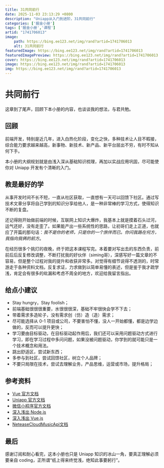 ```yaml
---
title: 31共同前行
date: 2025-11-03 23:13:29 +0800
description: "Uniapp从入门到进阶，31共同前行"
categories: ['掘金小册']
tags: ['掘金小册','课程']
artid: "1741706013"
image:
    path: https://bing.ee123.net/img/rand?artid=1741706013
    alt: 31共同前行
featuredImage: https://bing.ee123.net/img/rand?artid=1741706013
featuredImagePreview: https://bing.ee123.net/img/rand?artid=1741706013
cover: https://bing.ee123.net/img/rand?artid=1741706013
image: https://bing.ee123.net/img/rand?artid=1741706013
img: https://bing.ee123.net/img/rand?artid=1741706013
---
```


# 共同前行

这章到了尾声，回顾下本小册的内容，也谈谈我的想法，与君共勉。

## 回顾

前端开发，特别是近几年，进入白热化阶段，变化之快，多种技术让人目不暇接，综合能力要求越来越高，新事物、新技术、新产品、新平台层出不穷，有时不知从何下手。

本小册的大纲规划就是由浅入深从基础知识梳理，再加以实战应用巩固，尽可能使你对 Uniapp 开发有个清晰的入门。

## 教是最好的学

从事开发时间不长不短，一直从社区获取，一直想有一天可以回馈下社区。通过写技术文章分享将自己学到的知识分享给他人，是一种非常棒的学习方式，使得知识不断的复盘。

还记得刚开始做前端的时候，互联网上知识大爆炸，我基本上就是摸着石头过河，运气还好，没有走歪了。如果能产出一些系统性的思路，让初哥们走上正道，也就应了开篇的那句话：*我不是你的老师，只是你的一个旅伴而已。你问我路在何方，我指向我俩的前方*。

在经历很多个挑灯的夜晚，终于把这本课程写完。本着要对写出去的东西负责，前前后后反复修改调整，不断打扰我的好伙伴（siming哥），深感写好一篇文章的不容易，但是整个过程对我的提升和收获非常多。对觉得有细节说得不透测的，时常游走于各种资料文档，反复求证，力求做到以简单易懂的表述，但是鉴于我才疏学浅，肯定会有很多的纰漏和考虑不周全的地方，欢迎给我留言指出。

## 给点小建议

* Stay hungry，Stay foolish；
* 前端基础很很很重要，水很很很深，基础不牢很快会学不下去；
* 带着需求多造轮子，没有需求创（仿）造（造）需求；
* 尽可能选择从 0-1 项目或公司，不要害怕不懂，没人一开始都懂，都是边学边做的，反而可以提升更快；
* 学习要由目标驱动，在目标驱动起作用后，我们还可以采用问题驱动方式进行学习，即在学习过程中多问问题，如果没被问题驱动，你学到的就可能只是一个技术概念和用法。
* 跳出舒适区，尝试新东西；
* 多参与到社区，尝试回馈社区，树立个人品牌；
* 不要只局限在技术，尝试去理解业务，产品思维，运营或市场，提升格局；

## 参考资料

* [Vue 官方文档](https://cn.vuejs.org/)
* [Uniapp 官方文档](https://uniapp.dcloud.io/)
* [微信小程序官方文档](https://developers.weixin.qq.com/miniprogram/dev/framework/)
* [深入浅出 Node.js](https://union-click.jd.com/jdc?e=&p=AyIGZRtYFAcXBFIZWR0yEgdXH18dBBs3EUQDS10iXhBeGlcJDBkNXg9JHU4YDk5ER1xOGRNLGEEcVV8BXURFUFdfC0RVU1JRUy1OVxUCEANRE10cMhByJRtca190ZQFDUn4HQAQObQxpUlQLWStaJQISA1wZayUCFTcHdYOjtMqi5AePv43Hj8IrWiUCFgFQGVsdCxICVRpbJQUSDmVHBUpEEFVlK2sWMiI3VStYJUB8BVVLXBdVF1VSGwlBBxMAVhMIHQFCUwYSWEFRQQ8HGV4lABMGURI%3D)
* [深入浅出 Vue.js](https://union-click.jd.com/jdc?e=&p=AyIGZRtYFAcXBFIZWR0yEgRRHVkVBRs3EUQDS10iXhBeGlcJDBkNXg9JHU4YDk5ER1xOGRNLGEEcVV8BXURFUFdfC0RVU1JRUy1OVxUBFgFXG1wcMkpPMEMTdltkZ1BlKEIcYFsAeRBqZWILWStaJQISA1wZayUCFTcHdYOjtMqi5AePv43Hj8IrWiUCFgFQGVsdChQDVxlbJQUSDmVHBUpEEFVlK2sWMiI3VStYJUB8UAYbCR0EFwdREltCB0JVXEhdHAQTBFwSW0AEG1dRS1klABMGURI%3D)
* [NeteaseCloudMusicApi文档](https://binaryify.github.io/NeteaseCloudMusicApi)

## 最后

感谢订阅和耐心看完，这本小册也只是 Uniapp 知识的冰山一角，要真正理解必须要亲自 coding，正所谓“纸上得来终觉浅，绝知此事要躬行”。